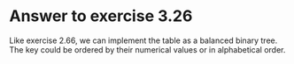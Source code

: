 # Answer to exercise 3.26

Like exercise 2.66, we can implement the table as a balanced binary tree. The key could be ordered 
by their numerical values or in alphabetical order.
